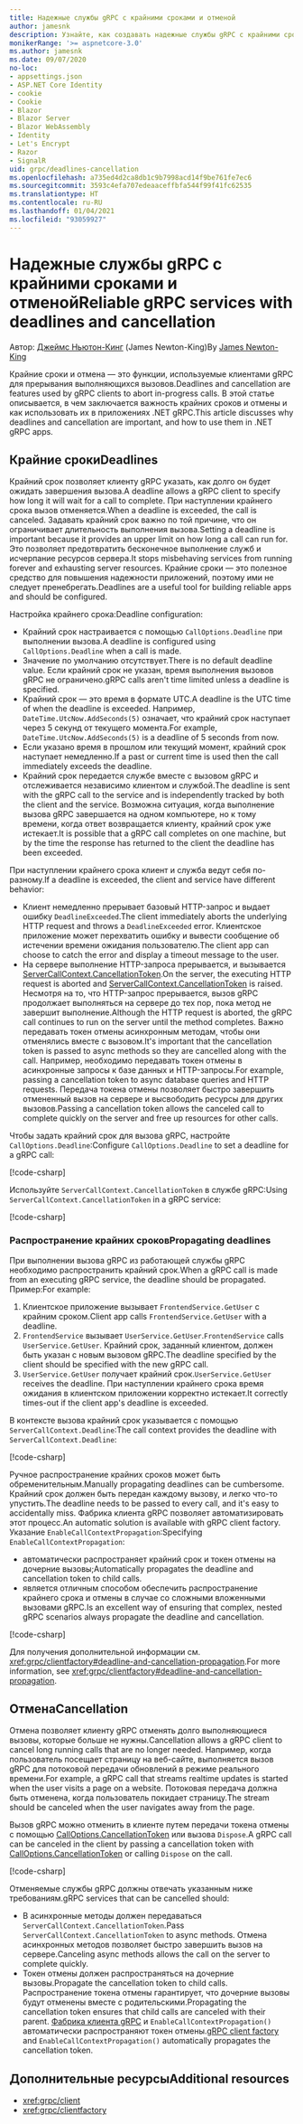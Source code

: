 ```yaml
---
title: Надежные службы gRPC с крайними сроками и отменой
author: jamesnk
description: Узнайте, как создавать надежные службы gRPC с крайними сроками и отменой в .NET.
monikerRange: '>= aspnetcore-3.0'
ms.author: jamesnk
ms.date: 09/07/2020
no-loc:
- appsettings.json
- ASP.NET Core Identity
- cookie
- Cookie
- Blazor
- Blazor Server
- Blazor WebAssembly
- Identity
- Let's Encrypt
- Razor
- SignalR
uid: grpc/deadlines-cancellation
ms.openlocfilehash: a735ed4d2ca8db1c9b7998acd14f9be761fe7ec6
ms.sourcegitcommit: 3593c4efa707edeaaceffbfa544f99f41fc62535
ms.translationtype: HT
ms.contentlocale: ru-RU
ms.lasthandoff: 01/04/2021
ms.locfileid: "93059927"
---
```

# <a name="reliable-grpc-services-with-deadlines-and-cancellation"></a><span data-ttu-id="eda54-103">Надежные службы gRPC с крайними сроками и отменой</span><span class="sxs-lookup"><span data-stu-id="eda54-103">Reliable gRPC services with deadlines and cancellation</span></span>

<span data-ttu-id="eda54-104">Автор: [Джеймс Ньютон-Кинг](https://twitter.com/jamesnk) (James Newton-King)</span><span class="sxs-lookup"><span data-stu-id="eda54-104">By [James Newton-King](https://twitter.com/jamesnk)</span></span>

<span data-ttu-id="eda54-105">Крайние сроки и отмена — это функции, используемые клиентами gRPC для прерывания выполняющихся вызовов.</span><span class="sxs-lookup"><span data-stu-id="eda54-105">Deadlines and cancellation are features used by gRPC clients to abort in-progress calls.</span></span> <span data-ttu-id="eda54-106">В этой статье описывается, в чем заключается важность крайних сроков и отмены и как использовать их в приложениях .NET gRPC.</span><span class="sxs-lookup"><span data-stu-id="eda54-106">This article discusses why deadlines and cancellation are important, and how to use them in .NET gRPC apps.</span></span>

## <a name="deadlines"></a><span data-ttu-id="eda54-107">Крайние сроки</span><span class="sxs-lookup"><span data-stu-id="eda54-107">Deadlines</span></span>

<span data-ttu-id="eda54-108">Крайний срок позволяет клиенту gRPC указать, как долго он будет ожидать завершения вызова.</span><span class="sxs-lookup"><span data-stu-id="eda54-108">A deadline allows a gRPC client to specify how long it will wait for a call to complete.</span></span> <span data-ttu-id="eda54-109">При наступлении крайнего срока вызов отменяется.</span><span class="sxs-lookup"><span data-stu-id="eda54-109">When a deadline is exceeded, the call is canceled.</span></span> <span data-ttu-id="eda54-110">Задавать крайний срок важно по той причине, что он ограничивает длительность выполнения вызова.</span><span class="sxs-lookup"><span data-stu-id="eda54-110">Setting a deadline is important because it provides an upper limit on how long a call can run for.</span></span> <span data-ttu-id="eda54-111">Это позволяет предотвратить бесконечное выполнение служб и исчерпание ресурсов сервера.</span><span class="sxs-lookup"><span data-stu-id="eda54-111">It stops misbehaving services from running forever and exhausting server resources.</span></span> <span data-ttu-id="eda54-112">Крайние сроки — это полезное средство для повышения надежности приложений, поэтому ими не следует пренебрегать.</span><span class="sxs-lookup"><span data-stu-id="eda54-112">Deadlines are a useful tool for building reliable apps and should be configured.</span></span>

<span data-ttu-id="eda54-113">Настройка крайнего срока:</span><span class="sxs-lookup"><span data-stu-id="eda54-113">Deadline configuration:</span></span>

* <span data-ttu-id="eda54-114">Крайний срок настраивается с помощью `CallOptions.Deadline` при выполнении вызова.</span><span class="sxs-lookup"><span data-stu-id="eda54-114">A deadline is configured using `CallOptions.Deadline` when a call is made.</span></span>
* <span data-ttu-id="eda54-115">Значение по умолчанию отсутствует.</span><span class="sxs-lookup"><span data-stu-id="eda54-115">There is no default deadline value.</span></span> <span data-ttu-id="eda54-116">Если крайний срок не указан, время выполнения вызовов gRPC не ограничено.</span><span class="sxs-lookup"><span data-stu-id="eda54-116">gRPC calls aren't time limited unless a deadline is specified.</span></span>
* <span data-ttu-id="eda54-117">Крайний срок — это время в формате UTC.</span><span class="sxs-lookup"><span data-stu-id="eda54-117">A deadline is the UTC time of when the deadline is exceeded.</span></span> <span data-ttu-id="eda54-118">Например, `DateTime.UtcNow.AddSeconds(5)` означает, что крайний срок наступает через 5 секунд от текущего момента.</span><span class="sxs-lookup"><span data-stu-id="eda54-118">For example, `DateTime.UtcNow.AddSeconds(5)` is a deadline of 5 seconds from now.</span></span>
* <span data-ttu-id="eda54-119">Если указано время в прошлом или текущий момент, крайний срок наступает немедленно.</span><span class="sxs-lookup"><span data-stu-id="eda54-119">If a past or current time is used then the call immediately exceeds the deadline.</span></span>
* <span data-ttu-id="eda54-120">Крайний срок передается службе вместе с вызовом gRPC и отслеживается независимо клиентом и службой.</span><span class="sxs-lookup"><span data-stu-id="eda54-120">The deadline is sent with the gRPC call to the service and is independently tracked by both the client and the service.</span></span> <span data-ttu-id="eda54-121">Возможна ситуация, когда выполнение вызова gRPC завершается на одном компьютере, но к тому времени, когда ответ возвращается клиенту, крайний срок уже истекает.</span><span class="sxs-lookup"><span data-stu-id="eda54-121">It is possible that a gRPC call completes on one machine, but by the time the response has returned to the client the deadline has been exceeded.</span></span>

<span data-ttu-id="eda54-122">При наступлении крайнего срока клиент и служба ведут себя по-разному.</span><span class="sxs-lookup"><span data-stu-id="eda54-122">If a deadline is exceeded, the client and service have different behavior:</span></span>

* <span data-ttu-id="eda54-123">Клиент немедленно прерывает базовый HTTP-запрос и выдает ошибку `DeadlineExceeded`.</span><span class="sxs-lookup"><span data-stu-id="eda54-123">The client immediately aborts the underlying HTTP request and throws a `DeadlineExceeded` error.</span></span> <span data-ttu-id="eda54-124">Клиентское приложение может перехватить ошибку и вывести сообщение об истечении времени ожидания пользователю.</span><span class="sxs-lookup"><span data-stu-id="eda54-124">The client app can choose to catch the error and display a timeout message to the user.</span></span>
* <span data-ttu-id="eda54-125">На сервере выполнение HTTP-запроса прерывается, и вызывается [ServerCallContext.CancellationToken](xref:System.Threading.CancellationToken).</span><span class="sxs-lookup"><span data-stu-id="eda54-125">On the server, the executing HTTP request is aborted and [ServerCallContext.CancellationToken](xref:System.Threading.CancellationToken) is raised.</span></span> <span data-ttu-id="eda54-126">Несмотря на то, что HTTP-запрос прерывается, вызов gRPC продолжает выполняться на сервере до тех пор, пока метод не завершит выполнение.</span><span class="sxs-lookup"><span data-stu-id="eda54-126">Although the HTTP request is aborted, the gRPC call continues to run on the server until the method completes.</span></span> <span data-ttu-id="eda54-127">Важно передавать токен отмены асинхронным методам, чтобы они отменялись вместе с вызовом.</span><span class="sxs-lookup"><span data-stu-id="eda54-127">It's important that the cancellation token is passed to async methods so they are cancelled along with the call.</span></span> <span data-ttu-id="eda54-128">Например, необходимо передавать токен отмены в асинхронные запросы к базе данных и HTTP-запросы.</span><span class="sxs-lookup"><span data-stu-id="eda54-128">For example, passing a cancellation token to async database queries and HTTP requests.</span></span> <span data-ttu-id="eda54-129">Передача токена отмены позволяет быстро завершить отмененный вызов на сервере и высвободить ресурсы для других вызовов.</span><span class="sxs-lookup"><span data-stu-id="eda54-129">Passing a cancellation token allows the canceled call to complete quickly on the server and free up resources for other calls.</span></span>

<span data-ttu-id="eda54-130">Чтобы задать крайний срок для вызова gRPC, настройте `CallOptions.Deadline`:</span><span class="sxs-lookup"><span data-stu-id="eda54-130">Configure `CallOptions.Deadline` to set a deadline for a gRPC call:</span></span>

[!code-csharp[](~/grpc/deadlines-cancellation/deadline-client.cs?highlight=7,12)]

<span data-ttu-id="eda54-131">Используйте `ServerCallContext.CancellationToken` в службе gRPC:</span><span class="sxs-lookup"><span data-stu-id="eda54-131">Using `ServerCallContext.CancellationToken` in a gRPC service:</span></span>

[!code-csharp[](~/grpc/deadlines-cancellation/deadline-server.cs?highlight=5)]

### <a name="propagating-deadlines"></a><span data-ttu-id="eda54-132">Распространение крайних сроков</span><span class="sxs-lookup"><span data-stu-id="eda54-132">Propagating deadlines</span></span>

<span data-ttu-id="eda54-133">При выполнении вызова gRPC из работающей службы gRPC необходимо распространить крайний срок.</span><span class="sxs-lookup"><span data-stu-id="eda54-133">When a gRPC call is made from an executing gRPC service, the deadline should be propagated.</span></span> <span data-ttu-id="eda54-134">Пример:</span><span class="sxs-lookup"><span data-stu-id="eda54-134">For example:</span></span>

1. <span data-ttu-id="eda54-135">Клиентское приложение вызывает `FrontendService.GetUser` с крайним сроком.</span><span class="sxs-lookup"><span data-stu-id="eda54-135">Client app calls `FrontendService.GetUser` with a deadline.</span></span>
2. <span data-ttu-id="eda54-136">`FrontendService` вызывает `UserService.GetUser`.</span><span class="sxs-lookup"><span data-stu-id="eda54-136">`FrontendService` calls `UserService.GetUser`.</span></span> <span data-ttu-id="eda54-137">Крайний срок, заданный клиентом, должен быть указан с новым вызовом gRPC.</span><span class="sxs-lookup"><span data-stu-id="eda54-137">The deadline specified by the client should be specified with the new gRPC call.</span></span>
3. <span data-ttu-id="eda54-138">`UserService.GetUser` получает крайний срок.</span><span class="sxs-lookup"><span data-stu-id="eda54-138">`UserService.GetUser` receives the deadline.</span></span> <span data-ttu-id="eda54-139">При наступлении крайнего срока время ожидания в клиентском приложении корректно истекает.</span><span class="sxs-lookup"><span data-stu-id="eda54-139">It correctly times-out if the client app's deadline is exceeded.</span></span>

<span data-ttu-id="eda54-140">В контексте вызова крайний срок указывается с помощью `ServerCallContext.Deadline`:</span><span class="sxs-lookup"><span data-stu-id="eda54-140">The call context provides the deadline with `ServerCallContext.Deadline`:</span></span>

[!code-csharp[](~/grpc/deadlines-cancellation/deadline-propagate.cs?highlight=7)]

<span data-ttu-id="eda54-141">Ручное распространение крайних сроков может быть обременительным.</span><span class="sxs-lookup"><span data-stu-id="eda54-141">Manually propagating deadlines can be cumbersome.</span></span> <span data-ttu-id="eda54-142">Крайний срок должен быть передан каждому вызову, и легко что-то упустить.</span><span class="sxs-lookup"><span data-stu-id="eda54-142">The deadline needs to be passed to every call, and it's easy to accidentally miss.</span></span> <span data-ttu-id="eda54-143">Фабрика клиента gRPC позволяет автоматизировать этот процесс.</span><span class="sxs-lookup"><span data-stu-id="eda54-143">An automatic solution is available with gRPC client factory.</span></span> <span data-ttu-id="eda54-144">Указание `EnableCallContextPropagation`:</span><span class="sxs-lookup"><span data-stu-id="eda54-144">Specifying `EnableCallContextPropagation`:</span></span>

* <span data-ttu-id="eda54-145">автоматически распространяет крайний срок и токен отмены на дочерние вызовы;</span><span class="sxs-lookup"><span data-stu-id="eda54-145">Automatically propagates the deadline and cancellation token to child calls.</span></span>
* <span data-ttu-id="eda54-146">является отличным способом обеспечить распространение крайнего срока и отмены в случае со сложными вложенными вызовами gRPC.</span><span class="sxs-lookup"><span data-stu-id="eda54-146">Is an excellent way of ensuring that complex, nested gRPC scenarios always propagate the deadline and cancellation.</span></span>

[!code-csharp[](~/grpc/deadlines-cancellation/clientfactory-propagate.cs?highlight=6)]

<span data-ttu-id="eda54-147">Для получения дополнительной информации см. <xref:grpc/clientfactory#deadline-and-cancellation-propagation>.</span><span class="sxs-lookup"><span data-stu-id="eda54-147">For more information, see <xref:grpc/clientfactory#deadline-and-cancellation-propagation>.</span></span>

## <a name="cancellation"></a><span data-ttu-id="eda54-148">Отмена</span><span class="sxs-lookup"><span data-stu-id="eda54-148">Cancellation</span></span>

<span data-ttu-id="eda54-149">Отмена позволяет клиенту gRPC отменять долго выполняющиеся вызовы, которые больше не нужны.</span><span class="sxs-lookup"><span data-stu-id="eda54-149">Cancellation allows a gRPC client to cancel long running calls that are no longer needed.</span></span> <span data-ttu-id="eda54-150">Например, когда пользователь посещает страницу на веб-сайте, выполняется вызов gRPC для потоковой передачи обновлений в режиме реального времени.</span><span class="sxs-lookup"><span data-stu-id="eda54-150">For example, a gRPC call that streams realtime updates is started when the user visits a page on a website.</span></span> <span data-ttu-id="eda54-151">Потоковая передача должна быть отменена, когда пользователь покидает страницу.</span><span class="sxs-lookup"><span data-stu-id="eda54-151">The stream should be canceled when the user navigates away from the page.</span></span>

<span data-ttu-id="eda54-152">Вызов gRPC можно отменить в клиенте путем передачи токена отмены с помощью [CallOptions.CancellationToken](xref:System.Threading.CancellationToken) или вызова `Dispose`.</span><span class="sxs-lookup"><span data-stu-id="eda54-152">A gRPC call can be canceled in the client by passing a cancellation token with [CallOptions.CancellationToken](xref:System.Threading.CancellationToken) or calling `Dispose` on the call.</span></span>

[!code-csharp[](~/grpc/deadlines-cancellation/cancellation-client.cs?highlight=19)]

<span data-ttu-id="eda54-153">Отменяемые службы gRPC должны отвечать указанным ниже требованиям.</span><span class="sxs-lookup"><span data-stu-id="eda54-153">gRPC services that can be cancelled should:</span></span>
* <span data-ttu-id="eda54-154">В асинхронные методы должен передаваться `ServerCallContext.CancellationToken`.</span><span class="sxs-lookup"><span data-stu-id="eda54-154">Pass `ServerCallContext.CancellationToken` to async methods.</span></span> <span data-ttu-id="eda54-155">Отмена асинхронных методов позволяет быстро завершить вызов на сервере.</span><span class="sxs-lookup"><span data-stu-id="eda54-155">Canceling async methods allows the call on the server to complete quickly.</span></span>
* <span data-ttu-id="eda54-156">Токен отмены должен распространяться на дочерние вызовы.</span><span class="sxs-lookup"><span data-stu-id="eda54-156">Propagate the cancellation token to child calls.</span></span> <span data-ttu-id="eda54-157">Распространение токена отмены гарантирует, что дочерние вызовы будут отменены вместе с родительскими.</span><span class="sxs-lookup"><span data-stu-id="eda54-157">Propagating the cancellation token ensures that child calls are canceled with their parent.</span></span> <span data-ttu-id="eda54-158">[Фабрика клиента gRPC](xref:grpc/clientfactory) и `EnableCallContextPropagation()` автоматически распространяют токен отмены.</span><span class="sxs-lookup"><span data-stu-id="eda54-158">[gRPC client factory](xref:grpc/clientfactory) and `EnableCallContextPropagation()` automatically propagates the cancellation token.</span></span>

## <a name="additional-resources"></a><span data-ttu-id="eda54-159">Дополнительные ресурсы</span><span class="sxs-lookup"><span data-stu-id="eda54-159">Additional resources</span></span>

* <xref:grpc/client>
* <xref:grpc/clientfactory>
